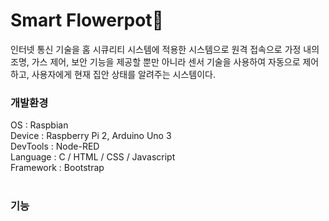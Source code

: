# Smart Flowerpot🌿
인터넷 통신 기술을 홈 시큐리티 시스템에 적용한 시스템으로 원격 접속으로 가정 내의 조명, 가스 제어, 보안 기능을 제공할 뿐만 아니라 센서 기술을 사용하여 자동으로 제어하고,
사용자에게 현재 집안 상태를 알려주는 시스템이다.
<br>
<h3>개발환경</h3>
OS : Raspbian<br>
Device : Raspberry Pi 2, Arduino Uno 3<br>
DevTools : Node-RED<br>
Language : C / HTML / CSS / Javascript<br>
Framework : Bootstrap<br>

<br>
<h3>기능</h3>

